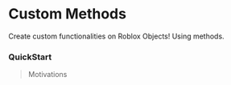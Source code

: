 # Custom Methods

Create custom functionalities on Roblox Objects! Using methods.


### QuickStart

> Motivations
